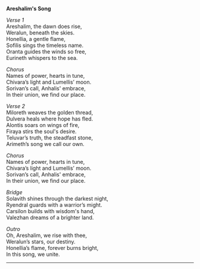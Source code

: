 **Areshalim's Song**  

*Verse 1*  
Areshalim, the dawn does rise,  
Weralun, beneath the skies.  
Honellia, a gentle flame,  
Sofilis sings the timeless name.  
Oranta guides the winds so free,  
Eurineth whispers to the sea.  

*Chorus*  
Names of power, hearts in tune,  
Chivara’s light and Lumellis’ moon.  
Sorivan’s call, Anhalis' embrace,  
In their union, we find our place.  

*Verse 2*  
Miloreth weaves the golden thread,  
Dulvera heals where hope has fled.  
Alontis soars on wings of fire,  
Firaya stirs the soul's desire.  
Teluvar’s truth, the steadfast stone,  
Arimeth’s song we call our own.  

*Chorus*  
Names of power, hearts in tune,  
Chivara’s light and Lumellis’ moon.  
Sorivan’s call, Anhalis' embrace,  
In their union, we find our place.  

*Bridge*  
Solavith shines through the darkest night,  
Ryendral guards with a warrior’s might.  
Carsilon builds with wisdom's hand,  
Valezhan dreams of a brighter land.  

*Outro*  
Oh, Areshalim, we rise with thee,  
Weralun’s stars, our destiny.  
Honellia’s flame, forever burns bright,  
In this song, we unite.  

---

